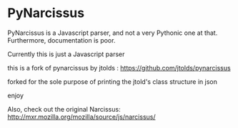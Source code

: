 # PyNarcissus

PyNarcissus is a Javascript parser, and not a very Pythonic one
at that. Furthermore, documentation is poor.

Currently this is just a Javascript parser

this is a fork of pynarcissus by jtolds : https://github.com/jtolds/pynarcissus

forked for the sole purpose of printing the jtold's class structure in json

enjoy

Also, check out the original Narcissus: http://mxr.mozilla.org/mozilla/source/js/narcissus/
